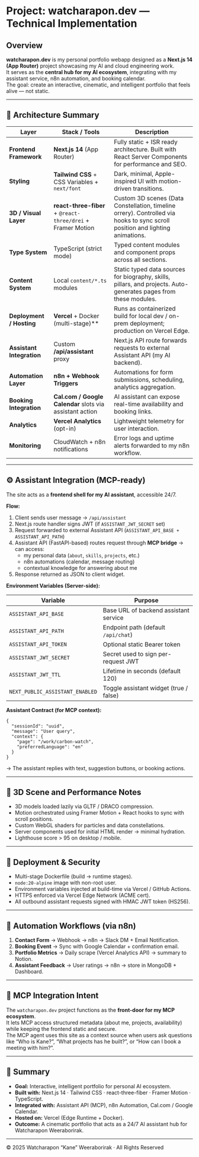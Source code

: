 # Project: watcharapon.dev — Technical Implementation

## Overview
**watcharapon.dev** is my personal portfolio webapp designed as a **Next.js 14 (App Router)** project showcasing my AI and cloud engineering work.  
It serves as the **central hub for my AI ecosystem**, integrating with my assistant service, n8n automation, and booking calendar.  
The goal: create an interactive, cinematic, and intelligent portfolio that feels alive — not static.

---

## 🧱 Architecture Summary
| Layer | Stack / Tools | Description |
|-------|----------------|-------------|
| **Frontend Framework** | **Next.js 14** (App Router) | Fully static + ISR ready architecture. Built with React Server Components for performance and SEO. |
| **Styling** | **Tailwind CSS** + CSS Variables + `next/font` | Dark, minimal, Apple-inspired UI with motion-driven transitions. |
| **3D / Visual Layer** | **react-three-fiber** + `@react-three/drei` + Framer Motion | Custom 3D scenes (Data Constellation, timeline orrery). Controlled via hooks to sync scroll position and lighting animations. |
| **Type System** | TypeScript (strict mode) | Typed content modules and component props across all sections. |
| **Content System** | Local `content/*.ts` modules | Static typed data sources for biography, skills, pillars, and projects. Auto-generates pages from these modules. |
| **Deployment / Hosting** | **Vercel** + Docker (multi-stage)** | Runs as containerized build for local dev / on-prem deployment; production on Vercel Edge. |
| **Assistant Integration** | Custom **/api/assistant** proxy | Next.js API route forwards requests to external Assistant API (my AI backend). |
| **Automation Layer** | **n8n + Webhook Triggers** | Automations for form submissions, scheduling, analytics aggregation. |
| **Booking Integration** | **Cal.com / Google Calendar** slots via assistant action | AI assistant can expose real-time availability and booking links. |
| **Analytics** | **Vercel Analytics** (opt-in) | Lightweight telemetry for user interaction. |
| **Monitoring** | CloudWatch + n8n notifications | Error logs and uptime alerts forwarded to my n8n workflow. |

---

## ⚙️ Assistant Integration (MCP-ready)
The site acts as a **frontend shell for my AI assistant**, accessible 24/7.

**Flow:**
1. Client sends user message → `/api/assistant`  
2. Next.js route handler signs JWT (if `ASSISTANT_JWT_SECRET` set)  
3. Request forwarded to external Assistant API (`ASSISTANT_API_BASE + ASSISTANT_API_PATH`)  
4. Assistant API (FastAPI-based) routes request through **MCP bridge** → can access:
   - my personal data (`about`, `skills`, `projects`, etc.)
   - n8n automations (calendar, message routing)
   - contextual knowledge for answering about me  
5. Response returned as JSON to client widget.

**Environment Variables (Server-side):**

| Variable | Purpose |
|-----------|----------|
| `ASSISTANT_API_BASE` | Base URL of backend assistant service |
| `ASSISTANT_API_PATH` | Endpoint path (default `/api/chat`) |
| `ASSISTANT_API_TOKEN` | Optional static Bearer token |
| `ASSISTANT_JWT_SECRET` | Secret used to sign per-request JWT |
| `ASSISTANT_JWT_TTL` | Lifetime in seconds (default 120) |
| `NEXT_PUBLIC_ASSISTANT_ENABLED` | Toggle assistant widget (true / false) |

**Assistant Contract (for MCP context):**
```jsonc
{
  "sessionId": "uuid",
  "message": "User query",
  "context": {
    "page": "/work/carbon-watch",
    "preferredLanguage": "en"
  }
}
```
→ The assistant replies with text, suggestion buttons, or booking actions.

---

## 🧩 3D Scene and Performance Notes
- 3D models loaded lazily via GLTF / DRACO compression.  
- Motion orchestrated using Framer Motion + React hooks to sync with scroll positions.  
- Custom WebGL shaders for particles and data constellations.  
- Server components used for initial HTML render → minimal hydration.  
- Lighthouse score > 95 on desktop / mobile.

---

## 🔐 Deployment & Security
- Multi-stage Dockerfile (build → runtime stages).  
- `node:20-alpine` image with non-root user.  
- Environment variables injected at build-time via Vercel / GitHub Actions.  
- HTTPS enforced via Vercel Edge Network (ACME cert).  
- All outbound assistant requests signed with HMAC JWT token (HS256).  

---

## 🔄 Automation Workflows (via n8n)
1. **Contact Form** → Webhook → n8n → Slack DM + Email Notification.  
2. **Booking Event** → Sync with Google Calendar + confirmation email.  
3. **Portfolio Metrics** → Daily scrape (Vercel Analytics API) → summary to Notion.  
4. **Assistant Feedback** → User ratings → n8n → store in MongoDB + Dashboard.  

---

## 🧠 MCP Integration Intent
The `watcharapon.dev` project functions as the **front-door for my MCP ecosystem**.  
It lets MCP access structured metadata (about me, projects, availability) while keeping the frontend static and secure.  
The MCP agent uses this site as a context source when users ask questions like “Who is Kane?”, “What projects has he built?”, or “How can I book a meeting with him?”.

---

## 🧾 Summary
- **Goal:** Interactive, intelligent portfolio for personal AI ecosystem.  
- **Built with:** Next.js 14 · Tailwind CSS · react-three-fiber · Framer Motion · TypeScript.  
- **Integrated with:** Assistant API (MCP), n8n Automation, Cal.com / Google Calendar.  
- **Hosted on:** Vercel (Edge Runtime + Docker).  
- **Outcome:** A cinematic portfolio that acts as a 24/7 AI assistant hub for Watcharapon Weeraborirak.

---

© 2025 Watcharapon “Kane” Weeraborirak · All Rights Reserved
